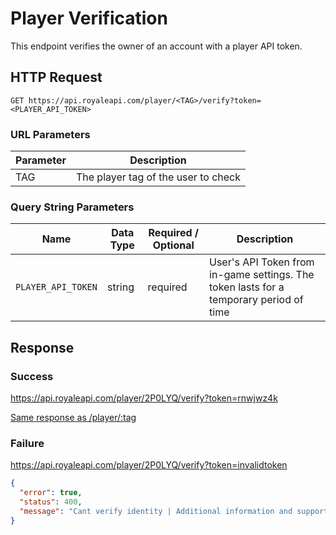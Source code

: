 # Player Verification

This endpoint verifies the owner of an account with a player API token.

## HTTP Request

`GET https://api.royaleapi.com/player/<TAG>/verify?token=<PLAYER_API_TOKEN>`    

### URL Parameters

Parameter | Description
--- | ---
TAG | The player tag of the user to check

### Query String Parameters

Name | Data Type | Required / Optional | Description
--- | --- | --- | ---
`PLAYER_API_TOKEN` | string | required | User's API Token from in-game settings. The token lasts for a temporary period of time

## Response

### Success

https://api.royaleapi.com/player/2P0LYQ/verify?token=rnwjwz4k

[Same response as /player/:tag](/endpoints/player?id=single-player)

### Failure

https://api.royaleapi.com/player/2P0LYQ/verify?token=invalidtoken

```json
{
  "error": true,
  "status": 400,
  "message": "Cant verify identity | Additional information and support: http://discord.me/royaleapi"
}
```